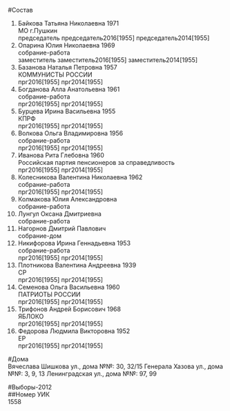 #Состав  
1. Байкова Татьяна Николаевна 1971  
    МО г.Пушкин  
    председатель председатель2016[1955] председатель2014[1955]  
2. Опарина Юлия Николаевна 1969  
    собрание-работа  
    заместитель заместитель2016[1955] заместитель2014[1955]  
3. Базанова Наталья Петровна 1957  
    КОММУНИСТЫ РОССИИ  
    прг2016[1955] прг2014[1955]  
4. Богданова Алла Анатольевна 1961  
    собрание-работа  
    прг2016[1955] прг2014[1955]  
5. Бурцева Ирина Васильевна 1955  
    КПРФ  
    прг2016[1955] прг2014[1955]  
6. Волкова Ольга Владимировна 1956  
    собрание-работа  
    прг2016[1955] прг2014[1955]  
7. Иванова Рита Глебовна 1960  
    Российская партия пенсионеров за справедливость  
    прг2016[1955] прг2014[1955]  
8. Колесникова Валентина Николаевна 1962  
    собрание-работа  
    прг2016[1955] прг2014[1955]  
9. Колмакова Юлия Александровна  
    собрание-работа  
10. Лунгул Оксана Дмитриевна  
    собрание-работа  
11. Нагорнов Дмитрий Павлович  
    собрание-дом  
12. Никифорова Ирина Геннадьевна 1953  
    собрание-работа  
    прг2016[1955] прг2014[1955]  
13. Плотникова Валентина Андреевна 1939  
    СР  
    прг2016[1955] прг2014[1955]  
14. Семенова Ольга Васильевна 1960  
    ПАТРИОТЫ РОССИИ  
    прг2016[1955] прг2014[1955]  
15. Трифонов Андрей Борисович 1968  
    ЯБЛОКО  
    прг2016[1955] прг2014[1955]  
16. Федорова Людмила Викторовна 1952  
    ЕР  
    прг2016[1955] прг2014[1955]  
  
#Дома  
Вячеслава Шишкова ул., дома №№: 30, 32/15 Генерала Хазова ул., дома №№: 3, 9, 13 Ленинградская ул., дома №№: 97, 99  
  
#Выборы-2012  
##Номер УИК  
1558  
